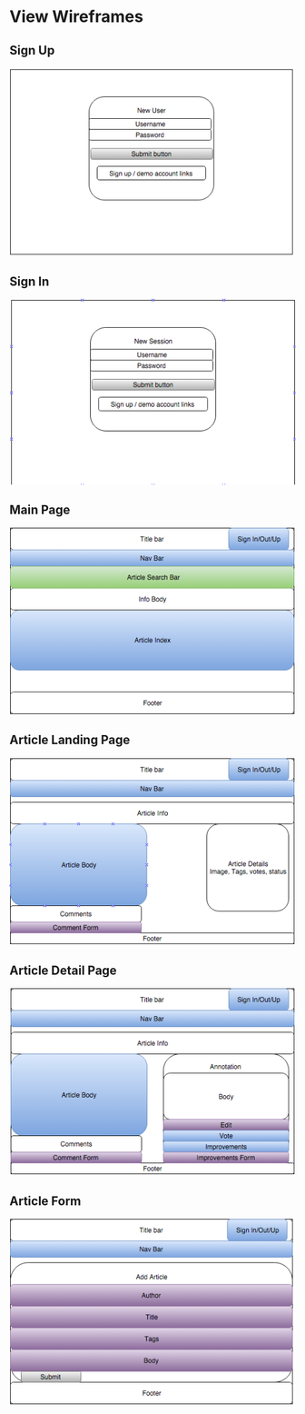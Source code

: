 # View Wireframes

## Sign Up
![sign-up]

## Sign In
![sign-in]

## Main Page
![main-page]

## Article Landing Page
![article-landing]

## Article Detail Page
![article-detail]

## Article Form
![article-form]

[sign-up]: ./wireframes/new_user.png
[sign-in]: ./wireframes/new_session.png
[main-page]: ./wireframes/root.png
[article-landing]: ./wireframes/article-landing.png
[article-detail]: ./wireframes/article-detail.png
[article-form]: ./wireframes/article_form.png
